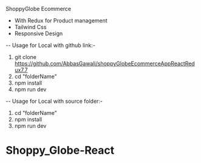 ShoppyGlobe Ecommerce

- With Redux for Product management
- Tailwind Css
- Responsive Design

-- Usage for Local with github link:-

1. git clone https://github.com/AbbasGawali/shoppyGlobeEcommerceAppReactRedux7.7
2. cd "folderName"
3. npm install
4. npm run dev

-- Usage for Local with source folder:-

1. cd "folderName"
2. npm install
3. npm run dev
# Shoppy_Globe-React

